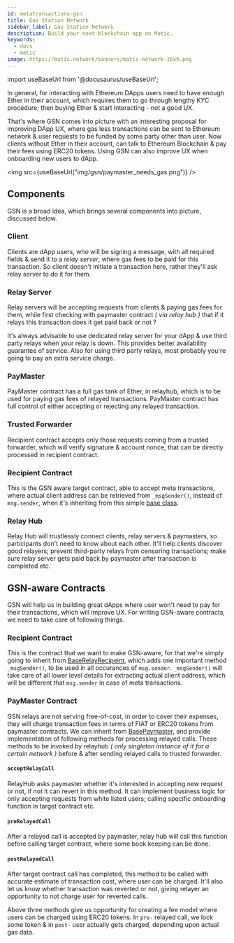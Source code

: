 ```yaml
---
id: metatransactions-gsn
title: Gas Station Network
sidebar_label: Gas Station Network
description: Build your next blockchain app on Matic.
keywords:
  - docs
  - matic
image: https://matic.network/banners/matic-network-16x9.png 
---
```

import useBaseUrl from '@docusaurus/useBaseUrl';

In general, for interacting with Ethereum DApps users need to have enough Ether in their account, which requires them to go through lengthy KYC procedure; then buying Ether & start interacting - not a good UX. 

That's where GSN comes into picture with an interesting proposal for improving DApp UX, where gas less transactions can be sent to Ethereum network & user requests to be funded by some party other than user. Now clients without Ether in their account, can talk to Ethereum Blockchain & pay their fees using ERC20 tokens. Using GSN can also improve UX when onboarding new users to dApp.

<img src={useBaseUrl("img/gsn/paymaster_needs_gas.png")} />

## Components

GSN is a broad idea, which brings several components into picture, discussed below.

### Client

Clients are dApp users, who will be signing a message, with all required fields & send it to a *relay server*, where gas fees to be paid for this transaction. So client doesn't initiate a transaction here, rather they'll ask relay server to do it for them.

### Relay Server

Relay servers will be accepting requests from clients & paying gas fees for them, while first checking with paymaster contract _( via relay hub )_ that if it relays this transaction does it get paid back or not ? 

It's always advisable to use dedicated relay server for your dApp & use third party relays when your relay is down. This provides better availability guarantee of service. Also for using third party relays, most probably you're going to pay an extra service charge.

### PayMaster

PayMaster contract has a full gas tank of Ether, in relayhub, which is to be used for paying gas fees of relayed transactions. PayMaster contract has full control of either accepting or rejecting any relayed transaction.

### Trusted Forwarder

Recipient contract accepts only those requests coming from a trusted forwarder, which will verify signature & account nonce, that can be directly processed in recipient contract.

### Recipient Contract

This is the GSN aware target contract, able to accept meta transactions, where actual client address can be retrieved from `_msgSender()`, instead of `msg.sender`, when it's inheriting from this simple [base class](https://github.com/opengsn/gsn/blob/master/contracts/BaseRelayRecipient.sol).

### Relay Hub

Relay Hub will trustlessly connect clients, relay servers & paymasters, so participants don't need to know about each other. It'll help clients discover good relayers; prevent third-party relays from censoring transactions; make sure relay server gets paid back by paymaster after transaction is completed etc.

## GSN-aware Contracts

GSN will help us in building great dApps where user won't need to pay for their transactions, which will improve UX. For writing GSN-aware contracts, we need to take care of following things.

### Recipient Contract

This is the contract that we want to make GSN-aware, for that we're simply going to inherit from [BaseRelayRecipeint](https://github.com/opengsn/gsn/blob/master/contracts/BaseRelayRecipient.sol), which adds one important method `_msgSender()`, to be used in all occurances of `msg.sender`. `_msgSender()` will take care of all lower level details for extracting actual client address, which will be different that `msg.sender` in case of meta transactions.

### PayMaster Contract

GSN relays are not serving free-of-cost, in order to cover their expenses, they will charge transaction fees in terms of FIAT or ERC20 tokens from paymaster contracts. We can inherit from [BasePaymaster](https://github.com/opengsn/gsn/blob/master/contracts/BasePaymaster.sol), and provide implementation of following methods for processing relayed calls. These methods to be invoked by relayhub _( only singleton instance of it for a certain network )_ before & after sending relayed calls to trusted forwarder.

#### `acceptRelayCall`

RelayHub asks paymaster whether it's interested in accepting new request or not, if not it can revert in this method. It can implement business logic for only accepting requests from white listed users; calling specific onboarding function in target contract etc.

#### `preRelayedCall`

After a relayed call is accepted by paymaster, relay hub will call this function before calling target contract, where some book keeping can be done.

#### `postRelayedCall`

After target contract call has completed, this method to be called with accurate estimate of transaction cost, where user can be charged. It'll also let us know whether transaction was reverted or not, giving relayer an opportunity to not charge user for reverted calls. 

Above three methods give us opportunity for creating a fee model where users can be charged using ERC20 tokens. In `pre-` relayed call, we lock some token & in `post-` user actually gets charged, depending upon actual gas data.
